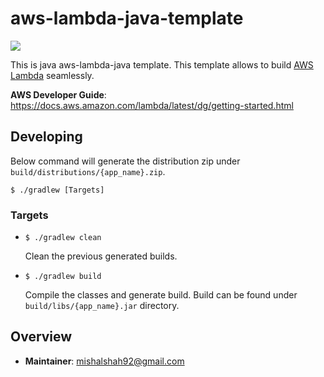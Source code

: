 # aws-lambda-java-template

![](https://github.com/zero-templates/aws-lambda-java-template/workflows/aws-lambda-java-template-ci/badge.svg)

This is java aws-lambda-java template. This template allows to build [AWS Lambda](https://aws.amazon.com/lambda/) seamlessly.

**AWS Developer Guide**: <https://docs.aws.amazon.com/lambda/latest/dg/getting-started.html>

## Developing

Below command will generate the distribution zip under `build/distributions/{app_name}.zip`.

```shell script
$ ./gradlew [Targets]
```

### **Targets**

- `$ ./gradlew clean`

    Clean the previous generated builds.

- `$ ./gradlew build`

    Compile the classes and generate build.
    Build can be found under `build/libs/{app_name}.jar` directory.

## Overview

- **Maintainer**: mishalshah92@gmail.com